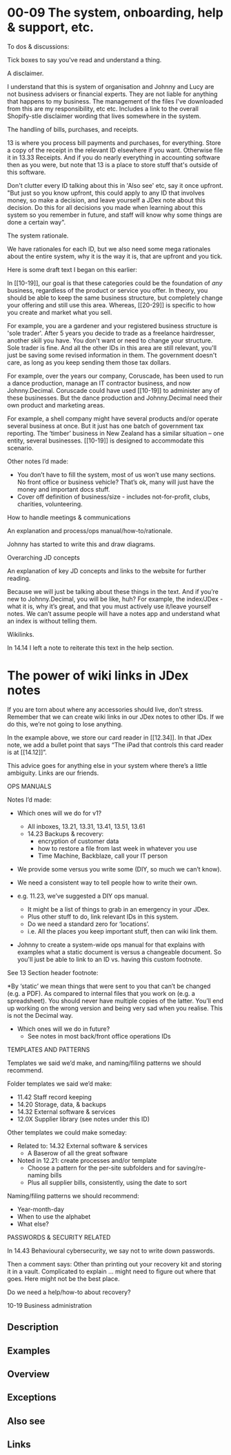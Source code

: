 # 00-09 The system, onboarding, help & support, etc.

To dos & discussions:

Tick boxes to say you've read and understand a thing.

A disclaimer.

I understand that this is system of organisation and Johnny and Lucy are not business advisers or financial experts. They are not liable for anything that happens to my business. The management of the files I've downloaded from this are my responsibility, etc etc. Includes a link to the overall Shopify-stle disclaimer wording that lives somewhere in the system.

The handling of bills, purchases, and receipts.

13 is where you process bill payments and purchases, for everything. Store a copy of the receipt in the relevant ID elsewhere if you want. Otherwise file it in 13.33 Receipts. And if you do nearly everything in accounting software then as you were, but note that 13 is a place to store stuff that's outside of this software.

Don't clutter every ID talking about this in 'Also see' etc, say it once upfront. "But just so you know upfront, this could apply to any ID that involves money, so make a decision, and leave yourself a JDex note about this decision. Do this for all decisions you made when learning about this system so you remember in future, and staff will know why some things are done a certain way".

The system rationale.

We have rationales for each ID, but we also need some mega rationales about the entire system, why it is the way it is, that are upfront and you tick.

Here is some draft text I began on this earlier:

In [[10-19]], our goal is that these categories could be the foundation of _any_ business, regardless of the product or service you offer. In theory, you should be able to keep the same business structure, but completely change your offering and still use this area. Whereas, [[20-29]] is specific to how you create and market what you sell.

For example, you are a gardener and your registered business structure is 'sole trader'. After 5 years you decide to trade as a freelance hairdresser, another skill you have. You don't want or need to change your structure. Sole trader is fine. And all the other IDs in this area are still relevant, you'll just be saving some revised information in them. The government doesn't care, as long as you keep sending them those tax dollars.

For example, over the years our company, Coruscade, has been used to run a dance production, manage an IT contractor business, and now Johnny.Decimal. Coruscade could have used [[10-19]] to administer any of these businesses. But the dance production and Johnny.Decimal need their own product and marketing areas.

For example, a shell company might have several products and/or operate several business at once. But it just has one batch of government tax reporting. The ‘timber’ business in New Zealand has a similar situation – one entity, several businesses. [[10-19]] is designed to accommodate this scenario.

Other notes I’d made:

- You don’t have to fill the system, most of us won’t use many sections. No front office or business vehicle? That’s ok, many will just have the money and important docs stuff.
- Cover off definition of business/size - includes not-for-profit, clubs, charities, volunteering.

How to handle meetings & communications

An explanation and process/ops manual/how-to/rationale.

Johnny has started to write this and draw diagrams.

Overarching JD concepts

An explanation of key JD concepts and links to the website for further reading.

Because we will just be talking about these things in the text. And if you’re new to Johnny.Decimal, you will be like, huh? For example, the index/JDex - what it is, why it’s great, and that you must actively use it/leave yourself notes. We can’t assume people will have a notes app and understand what an index is without telling them.

Wikilinks.

In 14.14 I left a note to reiterate this text in the help section.

# The power of wiki links in JDex notes

If you are torn about where any accessories should live, don’t stress. Remember that we can create wiki links in our JDex notes to other IDs. If we do this, we’re not going to lose anything.

In the example above, we store our card reader in [[12.34]]. In that JDex note, we add a bullet point that says “The iPad that controls this card reader is at [[14.12]]”.

This advice goes for anything else in your system where there’s a little ambiguity. Links are our friends.

OPS MANUALS

Notes I’d made:

- Which ones will we do for v1?
  - All inboxes, 13.21, 13.31, 13.41, 13.51, 13.61
  - 14.23 Backups & recovery:
    - encryption of customer data
    - how to restore a file from last week in whatever you use
    - Time Machine, Backblaze, call your IT person
- We provide some versus you write some (DIY, so much we can’t know).
- We need a consistent way to tell people how to write their own.
- e.g. 11.23, we’ve suggested a DIY ops manual.

  - It might be a list of things to grab in an emergency in your JDex.
  - Plus other stuff to do, link relevant IDs in this system.
  - Do we need a standard zero for ‘locations’.
  - i.e. All the places you keep important stuff, then can wiki link them.

- Johnny to create a system-wide ops manual for that explains with examples what a static document is versus a changeable document. So you'll just be able to link to an ID vs. having this custom footnote.

See 13 Section header footnote:

\*By ‘static’ we mean things that were sent to you that can’t be changed (e.g. a PDF). As compared to internal files that you work on (e.g. a spreadsheet). You should never have multiple copies of the latter. You’ll end up working on the wrong version and being very sad when you realise. This is not the Decimal way.

- Which ones will we do in future?
  - See notes in most back/front office operations IDs

TEMPLATES AND PATTERNS

Templates we said we’d make, and naming/filing patterns we should recommend.

Folder templates we said we’d make:

- 11.42 Staff record keeping
- 14.20 Storage, data, & backups
- 14.32 External software & services
- 12.0X Supplier library (see notes under this ID)

Other templates we could make someday:

- Related to: 14.32 External software & services
  - A Baserow of all the great software
- Noted in 12.21: create processes and/or template
  - Choose a pattern for the per-site subfolders and for saving/re-naming bills
  - Plus all supplier bills, consistently, using the date to sort

Naming/filing patterns we should recommend:

- Year-month-day
- When to use the alphabet
- What else?

PASSWORDS & SECURITY RELATED

In 14.43 Behavioural cybersecurity, we say not to write down passwords.

Then a comment says:
Other than printing out your recovery kit and storing it in a vault. Complicated to explain … might need to figure out where that goes. Here might not be the best place.

Do we need a help/how-to about recovery?

10-19 Business administration

## Description

## Examples

## Overview

## Exceptions

## Also see

## Links
